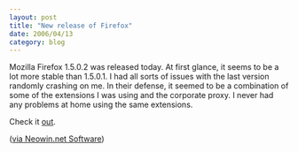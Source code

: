 ```yaml
---
layout: post
title: "New release of Firefox"
date: 2006/04/13
category: blog
---
```


Mozilla Firefox 1.5.0.2 was released today. At first glance, it seems to be a lot more stable than 1.5.0.1. I had all sorts of issues with the last version randomly crashing on me. In their defense, it seemed to be a combination of some of the extensions I was using and the corporate proxy. I never had any problems at home using the same extensions.

Check it [out](ftp://ftp.mozilla.org/pub/mozilla.org/firefox/releases/1.5.0.2/win32/en-US/Firefox%20Setup%201.5.0.2.exe).

([via Neowin.net Software](http://feeds.feedburner.com/neowin-software?m=403))

